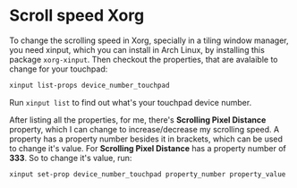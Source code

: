 # Scroll speed Xorg

To change the scrolling speed in Xorg, specially in a tiling window manager,
you need xinput, which you can install in Arch Linux, by installing this
package `xorg-xinput`. Then checkout the properties, that are avalaible 
to change for your touchpad:
```bash
xinput list-props device_number_touchpad
```
Run `xinput list` to find out what's your touchpad device number.

After listing all the properties, for me, there's **Scrolling Pixel Distance**
property, which I can change to increase/decrease my scrolling speed. 
A property has a property number besides it in brackets, which can be used to 
change it's value. For **Scrolling Pixel Distance** has a property number of **333**. 
So to change it's value, run:
```bash
xinput set-prop device_number_touchpad property_number property_value
```

